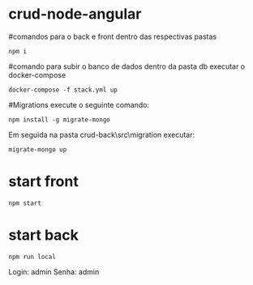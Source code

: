 # crud-node-angular


#comandos para o back e front dentro das respectivas pastas
```
npm i 

```


#comando para subir o banco de dados
dentro da pasta db executar o docker-compose
```
docker-compose -f stack.yml up
```

#Migrations
execute o seguinte comando: 

```
npm install -g migrate-mongo
```

 Em seguida na pasta crud-back\src\migration executar:
 ```
 migrate-mongo up
 
 ```


# start front
```
npm start
```

# start back
```
npm run local
```

Login: admin
Senha: admin
